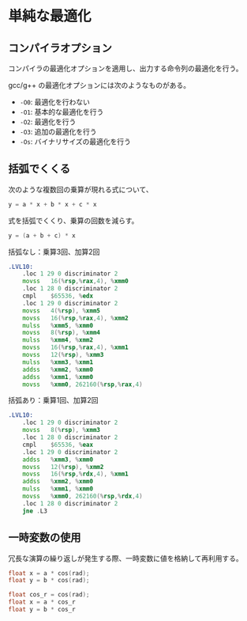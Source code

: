# 単純な最適化

## コンパイラオプション

コンパイラの最適化オプションを適用し、出力する命令列の最適化を行う。

gcc/g++ の最適化オプションには次のようなものがある。

- `-O0`: 最適化を行わない
- `-O1`: 基本的な最適化を行う
- `-O2`: 最適化を行う
- `-O3`: 追加の最適化を行う
- `-Os`: バイナリサイズの最適化を行う

## 括弧でくくる

次のような複数回の乗算が現れる式について、

```cpp
y = a * x + b * x + c * x
```

式を括弧でくくり、乗算の回数を減らす。

```cpp
y = (a + b + c) * x
```

括弧なし：乗算3回、加算2回

```asm
.LVL10:
	.loc 1 29 0 discriminator 2
	movss	16(%rsp,%rax,4), %xmm0
	.loc 1 28 0 discriminator 2
	cmpl	$65536, %edx
	.loc 1 29 0 discriminator 2
	movss	4(%rsp), %xmm5
	movss	16(%rsp,%rax,4), %xmm2
	mulss	%xmm5, %xmm0
	movss	8(%rsp), %xmm4
	mulss	%xmm4, %xmm2
	movss	16(%rsp,%rax,4), %xmm1
	movss	12(%rsp), %xmm3
	mulss	%xmm3, %xmm1
	addss	%xmm2, %xmm0
	addss	%xmm1, %xmm0
	movss	%xmm0, 262160(%rsp,%rax,4)
```

括弧あり：乗算1回、加算2回

```asm
.LVL10:
	.loc 1 29 0 discriminator 2
	movss	8(%rsp), %xmm3
	.loc 1 28 0 discriminator 2
	cmpl	$65536, %eax
	.loc 1 29 0 discriminator 2
	addss	%xmm3, %xmm0
	movss	12(%rsp), %xmm2
	movss	16(%rsp,%rdx,4), %xmm1
	addss	%xmm2, %xmm0
	mulss	%xmm1, %xmm0
	movss	%xmm0, 262160(%rsp,%rdx,4)
	.loc 1 28 0 discriminator 2
	jne	.L3
```

## 一時変数の使用

冗長な演算の繰り返しが発生する際、一時変数に値を格納して再利用する。

```c
float x = a * cos(rad);
float y = b * cos(rad);
```

```c
float cos_r = cos(rad);
float x = a * cos_r
float y = b * cos_r
```

